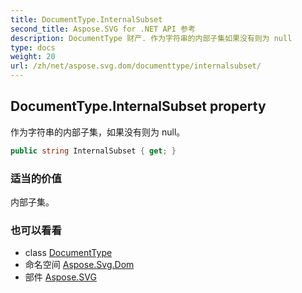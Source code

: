 ```yaml
---
title: DocumentType.InternalSubset
second_title: Aspose.SVG for .NET API 参考
description: DocumentType 财产. 作为字符串的内部子集如果没有则为 null
type: docs
weight: 20
url: /zh/net/aspose.svg.dom/documenttype/internalsubset/
---
```

## DocumentType.InternalSubset property

作为字符串的内部子集，如果没有则为 null。

```csharp
public string InternalSubset { get; }
```

### 适当的价值

内部子集。

### 也可以看看

* class [DocumentType](../)
* 命名空间 [Aspose.Svg.Dom](../../documenttype/)
* 部件 [Aspose.SVG](../../../)


